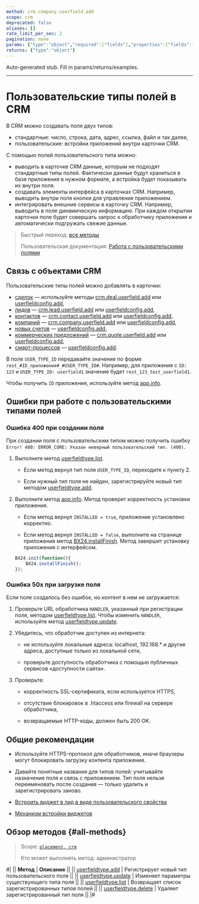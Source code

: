 ```yaml
---
method: crm.company.userfield.add
scope: crm
deprecated: false
aliases: []
rate_limit_per_sec: 2
pagination: none
params: {"type":"object","required":["fields"],"properties":{"fields":{"type":"object"}}}
returns: {"type":"object"}
---
```


Auto-generated stub. Fill in params/returns/examples.

---

# Пользовательские типы полей в CRM

В CRM можно создавать поля двух типов:
- стандартные: число, строка, дата, адрес, ссылка, файл и так далее,
- пользовательские: встройки приложений внутри карточки CRM.
  
С помощью полей пользовательского типа можно:

- выводить в карточке CRM данные, которым не подходят стандартные типы полей. Фактически данные будут храниться в базе приложения в нужном формате, а встройка будет показывать их внутри поля.
- создавать элементы интерфейса в карточках CRM. Например, выводить внутри поля кнопки для управления приложением.
- интегрировать внешние сервисы в карточку CRM. Например, выводить в поле динамическую информацию. При каждом открытии карточки поле будет совершать запрос к обработчику приложения и автоматически подгружать свежие данные.

> Быстрый переход: [все методы](#all-methods)
>
> Пользовательская документация: [Работа с пользовательскими полями](https://helpdesk.bitrix24.ru/open/22048980/)

## Связь с объектами CRM

Пользовательские типы полей можно добавлять в карточки:
- [сделок](../../deals/index.md) — используйте методы [crm.deal.userfield.add](../../deals/user-defined-fields/crm-deal-userfield-add.md) или [userfieldconfig.add](../userfieldconfig/userfieldconfig/userfieldconfig-add.md),
- [лидов](../../leads/index.md) — [crm.lead.userfield.add](../../leads/userfield/crm-lead-userfield-add.md) или [userfieldconfig.add](../userfieldconfig/userfieldconfig/userfieldconfig-add.md),
- [контактов](../../contacts/index.md) — [crm.contact.userfield.add](../../contacts/userfield/crm-contact-userfield-add.md) или [userfieldconfig.add](../userfieldconfig/userfieldconfig/userfieldconfig-add.md),
- [компаний](../../companies/index.md) — [crm.company.userfield.add](../../companies/userfields/crm-company-userfield-add.md) или [userfieldconfig.add](../userfieldconfig/userfieldconfig/userfieldconfig-add.md),
- [новых счетов](../invoice.md) — [userfieldconfig.add](../userfieldconfig/userfieldconfig/userfieldconfig-add.md),
- [коммерческих предложений](../../quote/index.md) — [crm.quote.userfield.add](../../quote/user-field/crm-quote-user-field-add.md) или [userfieldconfig.add](../userfieldconfig/userfieldconfig/userfieldconfig-add.md),
- [смарт-процессов](../index.md) — [userfieldconfig.add](../userfieldconfig/userfieldconfig/userfieldconfig-add.md).

В поле `USER_TYPE_ID` передавайте значение по форме `rest_#ID_приложения#_#USER_TYPE_ID#`. Например, для приложения с `ID: 123` и `USER_TYPE_ID: userfield1` значение будет `rest_123_test_userfield1`.

Чтобы получить `ID` приложения, используйте метод [app.info](../../../common/system/app-info.md).

## Ошибки при работе с пользовательскими типами полей

### Ошибка 400 при создании поля

При создании поля с пользовательским типом можно получить ошибку `Error! 400: ERROR_CORE: Указан неверный пользовательский тип. (400)`.

1. Выполните метод [userfieldtype.list](../../../widgets/user-field/userfieldtype-list.md).

   - Если метод вернул тип поля `USER_TYPE_ID`,  переходите к пункту 2.

   - Если нужный тип поля не найден, зарегистрируйте новый тип методом [userfieldtype.add](../../../widgets/user-field/userfieldtype-add.md).

2. Выполните метод [app.info](../../../common/system/app-info.md). Метод проверит корректность установки приложения.

   - Если метод вернул `INSTALLED = true`, приложение установлено корректно.

   - Если метод вернул `INSTALLED = false`, выполните на странице приложения метод [BX24.installFinish](../../../bx24-js-sdk/system-functions/bx24-install-finish.md). Метод завершит установку приложения с интерфейсом.

    ```javascript
    BX24.init(function(){
        BX24.installFinish();
    });
    ```

### Ошибка 50x при загрузке поля

Если поле создалось без ошибок, но контент в нем не загружается:

1. Проверьте URL обработчика `HANDLER`, указанный при регистрации поля, методом [userfieldtype.list](../../../widgets/user-field/userfieldtype-list.md). Чтобы изменить `HANDLER`, используйте метод [userfieldtype.update](../../../widgets/user-field/userfieldtype-update.md).

2. Убедитесь, что обработчик доступен из интернета:

   - не используйте локальные адреса: localhost, 192.168.* и другие адреса, доступные только из локальной сети,

   - проверьте доступность обработчика с помощью публичных сервисов «доступности сайта».

3. Проверьте:

   - корректность SSL-сертификата, если используется HTTPS,

   - отсутствие блокировок в .htaccess или firewall на сервере обработчика,

   - возвращаемые HTTP-коды, должен быть 200 OK.

## Общие рекомендации

- Используйте HTTPS-протокол для обработчиков, иначе браузеры могут блокировать загрузку контента приложения.

- Давайте понятные названия для типов полей: учитывайте назначение поля и связь с приложением. Тип поля нельзя переименовать после создания — только удалить и зарегистрировать заново.



-  [Встроить виджет в лид в виде пользовательского свойства](../../../../tutorials/crm/crm-widgets/widget-as-field-in-lead-page)

-  [Механизм встройки виджетов](../../../widgets/index)



## Обзор методов {#all-methods}

> Scope: [`placement, crm`](../../../scopes/permissions.md)
> 
> Кто может выполнять метод: администратор

#|
|| **Метод** | **Описание** ||
|| [userfieldtype.add](../../../widgets/user-field/userfieldtype-add.md) | Регистрирует новый тип пользовательского поля ||
|| [userfieldtype.update](../../../widgets/user-field/userfieldtype-update.md) | Изменяет параметры существующего типа поля ||
|| [userfieldtype.list](../../../widgets/user-field/userfieldtype-list.md) | Возвращает список зарегистрированных типов полей ||
|| [userfieldtype.delete](../../../widgets/user-field/userfieldtype-delete.md) | Удаляет зарегистрированный тип поля ||
|#

